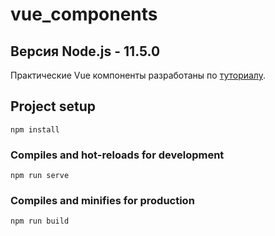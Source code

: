 # vue_components

## Версия Node.js - 11.5.0

Практические Vue компоненты разработаны по [туториалу](https://codecourse.com/courses/practical-vue-components).

## Project setup
```
npm install
```

### Compiles and hot-reloads for development
```
npm run serve
```

### Compiles and minifies for production
```
npm run build
```

